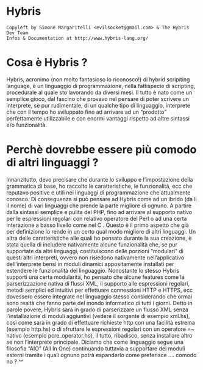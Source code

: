 #  Hybris
	Copyleft by Simone Margaritelli <evilsocket@gmail.com> & The Hybris Dev Team
	Infos & Documentation at http://www.hybris-lang.org/

# Cosa è Hybris ?

Hybris, acronimo (non molto fantasioso lo riconosco!) di hybrid scripiting language, è un linguaggio di programmazione, nella fattispecie di scripting, procedurale al quale sto lavorando da diversi mesi. Il tutto è nato come un semplice gioco, dal fascino che provavo nel pensare di poter scrivere un interprete, se pur rudimentale, di un qualche tipo di linguaggio, interprete che con il tempo ho sviluppato fino ad arrivare ad un “prodotto” perfettamente utilizzabile e con enormi vantaggi rispetto ad altre sintassi e/o funzionalità.

# Perchè dovrebbe essere più comodo di altri linguaggi ?

Innanzitutto, devo precisare che durante lo sviluppo e l’impostazione della grammatica di base, ho raccolto le caratteristiche, le funzionalità, ecc che reputavo positive e utili nei linguaggi di programmazione che attualmente conosco. Di conseguenza si può pensare ad Hybris come ad un ibrido (da li il nome) di vari linguaggi che prende la parte migliore di ognuno.
A partire dalla sintassi semplice e pulita del PHP, fino ad arrivare al supporto nativo per le espressioni regolari con relativo operatore del Perl o ad una certa interazione a basso livello come nel C .
Questo è il primo aspetto che già per definizione lo rende in un certo qual modo migliore di altri linguaggi.
Un altra delle caratteristiche alle quali ho pensato durante la sua creazione, è stata quella di includere nativamente alcune funzionalità che, se pur supportate da altri linguaggi, costituiscono delle porzioni “modulari” di questi altri interpreti, ovvero non risiedono nativamente nell’applicativo dell’interprete bensì in moduli dinamici appositamente installati per estendere le funzionalità del linguaggio.
Nonostante lo stesso Hybris supporti una certa modularità, ho pensato che alcune features come la parserizzazione nativa di flussi XML, il supporto alle espressioni regolari, metodi semplici ed intuitivi per effettuare connessioni HTTP e HTTPS, ecc dovessero essere integrate nel linguaggio stesso considerando che ormai sono realtà che fanno parte del mondo informatico di tutti i giorni.
Detto in parole povere, Hybris sarà in grado di parserizzare un flusso XML senza l’installazione di moduli aggiuntivi (vedere il sorgente di esempio xml.hs), così come sarà in grado di effettuare richieste http con una facilità estrema (esempio http.hs) o di sfruttare le espressioni regolari con un operatore =~ nativo (esempio pcre_operator.hs), il tutto, ribadisco, senza installare altro se non l’interprete principale.
Diciamo che come linguaggio segue una filosofia “AIO” (All In One) continuando tuttavia a supportare dei moduli esterni tramite i quali ognuno potrà espanderlo come preferisce …. comodo no ? ^^
